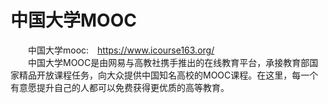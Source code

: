 # 中国大学MOOC

 &emsp;&emsp;中国大学mooc:&emsp;https://www.icourse163.org/<br/>
 &emsp;&emsp;中国大学MOOC是由网易与高教社携手推出的在线教育平台，承接教育部国家精品开放课程任务，向大众提供中国知名高校的MOOC课程。在这里，每一个有意愿提升自己的人都可以免费获得更优质的高等教育。
  

